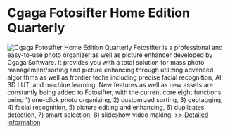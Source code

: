 # Cgaga Fotosifter Home Edition Quarterly
![Cgaga Fotosifter Home Edition Quarterly](https://mycommerce.akamaized.net/api/pimages/P300986261/BIG/300986261.JPG)
Fotosifter is a professional and easy-to-use photo organizer as well as picture enhancer developed by Cgaga Software. It provides you with a total solution for mass photo management/sorting and picture enhancing through utilizing advanced algorithms as well as frontier techs including precise facial recognition, AI, 3D LUT, and machine learning. New features as well as new assets are constantly being added to Fotosifter, with the current core eight functions being 1) one-click photo organizing, 2) customized sorting, 3) geotagging, 4) facial recognition, 5) picture editing and enhancing, 6) duplicates detection, 7) smart selection, 8) slideshow video making.
[>> Detailed information](https://secure.shareit.com/shareit/product.html?productid=300986261&affiliateid=200057808)